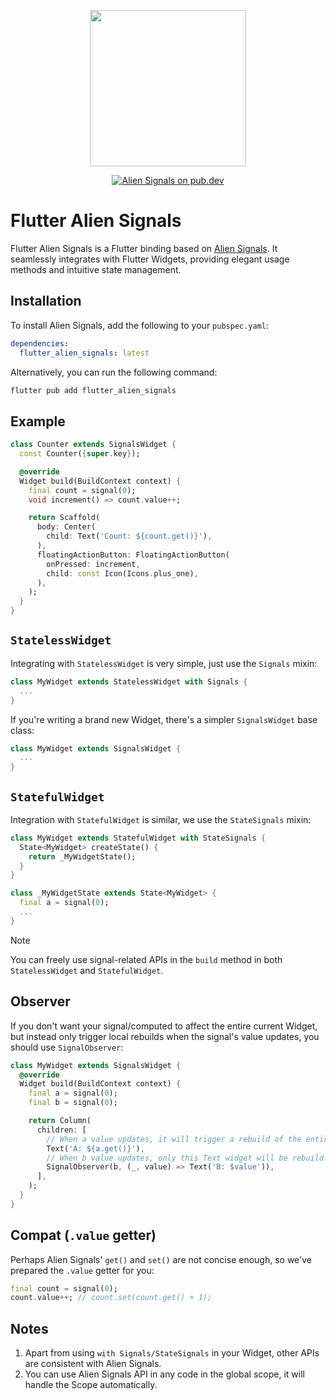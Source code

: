 <p align="center">
  <img src="https://github.com/stackblitz/alien-signals/raw/master/assets/logo.png" width="250"><br>
<p>

<p align="center">
  <a href="https://pub.dev/packages/flutter_alien_signals">
    <img src="https://img.shields.io/pub/v/flutter_alien_signals" alt="Alien Signals on pub.dev" />
  </a>
</p>

# Flutter Alien Signals

Flutter Alien Signals is a Flutter binding based on [Alien Signals](../alien_signals/). It seamlessly integrates with Flutter Widgets, providing elegant usage methods and intuitive state management.

## Installation

To install Alien Signals, add the following to your `pubspec.yaml`:

```yaml
dependencies:
  flutter_alien_signals: latest
```

Alternatively, you can run the following command:

```bash
flutter pub add flutter_alien_signals
```

## Example

```dart
class Counter extends SignalsWidget {
  const Counter({super.key});

  @override
  Widget build(BuildContext context) {
    final count = signal(0);
    void increment() => count.value++;

    return Scaffold(
      body: Center(
        child: Text('Count: ${count.get()}'),
      ),
      floatingActionButton: FloatingActionButton(
        onPressed: increment,
        child: const Icon(Icons.plus_one),
      ),
    );
  }
}
```

## `StatelessWidget`

Integrating with `StatelessWidget` is very simple, just use the `Signals` mixin:

```dart
class MyWidget extends StatelessWidget with Signals {
  ...
}
```

If you're writing a brand new Widget, there's a simpler `SignalsWidget` base class:

```dart
class MyWidget extends SignalsWidget {
  ...
}
```

## `StatefulWidget`

Integration with `StatefulWidget` is similar, we use the `StateSignals` mixin:

```dart
class MyWidget extends StatefulWidget with StateSignals {
  State<MyWidget> createState() {
    return _MyWidgetState();
  }
}

class _MyWidgetState extends State<MyWidget> {
  final a = signal(0);
  ...
}
```

> [!NOTE]
>
> You can freely use signal-related APIs in the `build` method in both `StatelessWidget` and `StatefulWidget`.

## Observer

If you don't want your signal/computed to affect the entire current Widget, but instead only trigger local rebuilds when the signal's value updates, you should use `SignalObserver`:

```dart
class MyWidget extends SignalsWidget {
  @override
  Widget build(BuildContext context) {
    final a = signal(0);
    final b = signal(0);

    return Column(
      children: [
        // When a value updates, it will trigger a rebuild of the entire MyWidget.
        Text('A: ${a.get()}'),
        // When b value updates, only this Text widget will be rebuild.
        SignalObserver(b, (_, value) => Text('B: $value')),
      ],
    );
  }
}
```

## Compat (`.value` getter)

Perhaps Alien Signals' `get()` and `set()` are not concise enough, so we've prepared the `.value` getter for you:

```dart
final count = signal(0);
count.value++; // count.set(count.get() + 1);
```

## Notes

1. Apart from using `with Signals/StateSignals` in your Widget, other APIs are consistent with Alien Signals.
2. You can use Alien Signals API in any code in the global scope, it will handle the Scope automatically.
